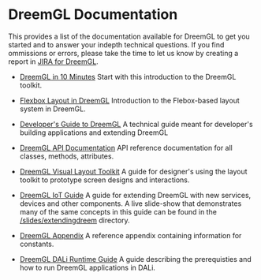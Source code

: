 # DreemGL Documentation

This provides a list of the documentation available for DreemGL to get
you started and to answer your indepth technical questions. If you
find ommissions or errors, please take the time to let us know by
creating a report in [JIRA for DreemGL](https://dreem2.atlassian.net).

* [DreemGL in 10
  Minutes](https://github.com/dreemproject/dreemgl/blob/master/docs/guides/dreem_in_10/README.md)
  Start with this introduction to the DreemGL toolkit.

* [Flexbox Layout in
  DreemGL](https://github.com/dreemproject/dreemgl/blob/master/docs/guides/flexbox/README.md)
  Introduction to the Flebox-based layout system in DreemGL.

* [Developer's
Guide to DreemGL](https://github.com/dreemproject/dreemgl/blob/master/docs/developer_guide/README.md)
  A technical guide meant for developer's building applications and
  extending DreemGL

* [DreemGL API
  Documentation](http://dreemproject.github.io/dreemgl/docs/api/index.html)
  API reference documentation for all classes, methods,
  attributes.

* [DreemGL Visual Layout Toolkit](https://github.com/dreemproject/dreemgl/tree/master/docs/guides/toolkit/README.md)
A guide for designer's using the layout toolkit to prototype screen designs and interactions. 

* [DreemGL IoT Guide](https://github.com/dreemproject/dreemgl/tree/master/docs/guides/components/README.md)
A guide for extending DreemGL with new services, devices and other components. A live slide-show that demonstrates many of the same concepts in this guide can be found in the [/slides/extendingdreem](https://github.com/dreemproject/dreemgl/tree/master/docs/slides/extendingdreem) directory.

* [DreemGL
  Appendix](https://github.com/dreemproject/dreemgl/blob/master/docs/guides/appendix/README.md)
  A reference appendix containing information for constants.

* [DreemGL DALi Runtime Guide](https://github.com/dreemproject/dreemgl/blob/master/docs/guides/dali/README.md)
A guide describing the prerequisties and how to run DreemGL applications in DALi.


